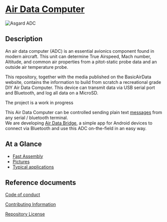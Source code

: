 # [Air Data Computer](https://github.com/BasicAirData/AirDataComputer/wiki)
![Asgard ADC](http://www.basicairdata.eu/wp-content/uploads/sites/1/nggallery/adc-asgard-build-2/IMGP5610.JPG)

## Description
An air data computer (ADC) is an essential avionics component found in modern aircraft. This unit can determine True Airspeed, Mach number, Altitude, and common air properties from a pitot-static probe data and an outside air temperature probe.

This repository, together with the media published on the BasicAirData website, contains the information to build from scratch a recreational grade DIY Air Data Computer. This device can transmit data via USB serial port and Bluetooth, and log all data on a MicroSD.

The project is a work in progress

This Air Data Computer can be controlled sending plain text [messages](https://github.com/BasicAirData/AirDataComputer/tree/master/Software/Documentation/ADC%20Common%20Message%20Set) from any serial / bluetooth terminal.<br>
We are developing [Air Data Bridge](https://github.com/BasicAirData/AirDataBridge), a simple app for Android devices to connect via Bluetooth and use this ADC on-the-field in an easy way.


## At a Glance
* [Fast Assembly](https://www.basicairdata.eu/projects/airdatacomputer/asgard-adc/assembly-adc-asgard/)
* [Pictures](http://www.basicairdata.eu/projects/airdatacomputer/asgard-adc/adc-asgard-pictures/)
* [Typical applications](http://www.basicairdata.eu/projects/air-data-systems/air-data-systems-applications/)

## Reference documents

[Code of conduct](CODE_OF_CONDUCT.md)

[Contributing Information](CONTRIBUTING.md)

[Repository License](LICENSE)
